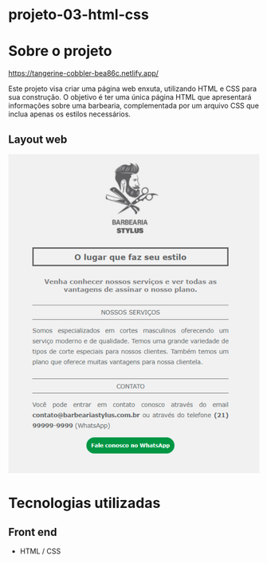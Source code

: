 # projeto-03-html-css

# Sobre o projeto
https://tangerine-cobbler-bea86c.netlify.app/

Este projeto visa criar uma página web enxuta, utilizando HTML e CSS para sua construção. O objetivo é ter uma única página HTML que apresentará informações sobre uma barbearia, complementada por um arquivo CSS que inclua apenas os estilos necessários.


## Layout web
![Web](https://github.com/dev-jefferson-lopes/projeto-03-html-css/blob/main/assets/img/pagina.png)

# Tecnologias utilizadas
## Front end
- HTML / CSS
